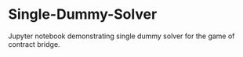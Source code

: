 # Single-Dummy-Solver
Jupyter notebook demonstrating single dummy solver for the game of contract bridge.
